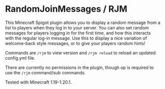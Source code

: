 # RandomJoinMessages / RJM
This Minecraft Spigot plugin allows you to display a random message from a list to players when they log in to your server.
You can also set random messages for players logging in for the first time, and how this interacts with the regular log-in message.
Use this to display a nice variation of welcome-back style messages, or to give your players random hints!

Commands are `/rjm` to view version and `/rjm reload` to reload an updated config.yml file.

There are currently no permissions in the plugin, though op is required to use the `/rjm` command/sub commands.

Tested with Minecraft 1.19-1.20.1.
